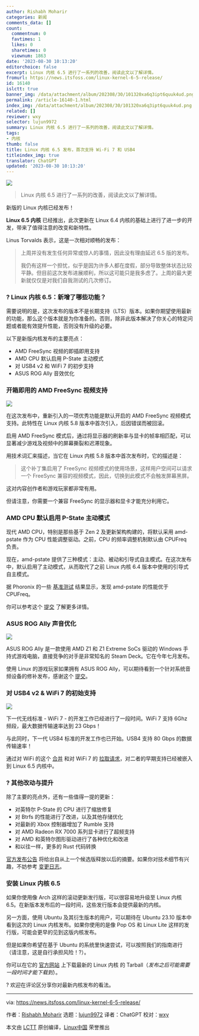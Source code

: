 ```yaml
---
author: Rishabh Moharir
categories: 新闻
comments_data: []
count:
  commentnum: 0
  favtimes: 1
  likes: 0
  sharetimes: 0
  viewnum: 1863
date: '2023-08-30 10:13:20'
editorchoice: false
excerpt: Linux 内核 6.5 进行了一系列的改善，阅读此文以了解详情。
fromurl: https://news.itsfoss.com/linux-kernel-6-5-release/
id: 16140
islctt: true
banner_img: /data/attachment/album/202308/30/101320xa6q3ipt6quuk4ud.png
permalink: /article-16140-1.html
index_img: /data/attachment/album/202308/30/101320xa6q3ipt6quuk4ud.png.thumb.jpg
related: []
reviewer: wxy
selector: lujun9972
summary: Linux 内核 6.5 进行了一系列的改善，阅读此文以了解详情。
tags:
- 内核
thumb: false
title: Linux 内核 6.5 发布，首次支持 Wi-Fi 7 和 USB4
titleindex_img: true
translator: ChatGPT
updated: '2023-08-30 10:13:20'
---
```


![](/data/attachment/album/202308/30/101320xa6q3ipt6quuk4ud.png)



> 
> Linux 内核 6.5 进行了一系列的改善，阅读此文以了解详情。
> 
> 
> 


新版的 Linux 内核已经发布！


**Linux 6.5 内核** 已经推出，此次更新在 Linux 6.4 内核的基础上进行了进一步的开发，带来了值得注意的改变和新特性。


Linus Torvalds 表示，这是一次相对顺畅的发布：



> 
> 上周并没有发生任何异常或惊人的事情，因此没有理由延迟 6.5 版的发布。
> 
> 
> 我仍有这样一个担忧，似乎是因为许多人都在度假，部分导致整体状态比较平静。但目前这次发布进展顺利，所以这可能只是我多虑了。上周的最大更新就仅仅是对我们自我测试的几次修订。
> 
> 
> 


### ? Linux 内核 6.5：新增了哪些功能？


需要说明的是，这次发布的版本不是长期支持（LTS）版本。如果你期望使用最新的功能，那么这个版本就是为你准备的。否则，除非此版本解决了你关心的特定问题或者能有效提升性能，否则没有升级的必要。


以下是新版内核发布的主要亮点：


* AMD FreeSync 视频的即插即用支持
* AMD CPU 默认启用 P-State 主动模式
* 对 USB4 v2 和 WiFi 7 的初步支持
* ASUS ROG Ally 音效优化


### 开箱即用的 AMD FreeSync 视频支持


![](/data/attachment/album/202308/30/101320thcu8yy9z7894chh.png)


在这次发布中，重新引入的一项优秀功能是默认开启的 AMD FreeSync 视频模式支持。此特性在 Linux 内核 5.8 版本中首次引入，后因错误而被回滚。


启用 AMD FreeSync 模式后，通过将显示器的刷新率与显卡的帧率相匹配，可以显著减少游戏及视频中的屏幕撕裂和迟滞现象。


用技术词汇来描述，当它在 Linux 内核 5.8 版本中首次发布时，它的描述是：



> 
> 这个补丁集启用了 FreeSync 视频模式的使用场景，这样用户空间可以请求一个 FreeSync 兼容的视频模式，因此，切换到此模式不会触发屏幕黑屏。
> 
> 
> 


这对内容创作者和游戏玩家都非常有用。


但请注意，你需要一个兼容 FreeSync 的显示器和显卡才能充分利用它。


### AMD CPU 默认启用 P-State 主动模式


现代 AMD CPU，特别是那些基于 Zen 2 及更新架构构建的，将默认采用 amd-pstate 作为 CPU 性能调整驱动。之前，CPU 的频率调整机制默认由 CPUFreq 负责。


现在，amd-pstate 提供了三种模式：主动、被动和引导式自主模式。在这次发布中，默认启用了主动模式，从而取代了之前 Linux 内核 6.4 版本中使用的引导式自主模式。


据 Phoronix 的一些 [基准测试](https://www.phoronix.com/review/amd-pstate-epp-ryzen-mobile) 结果显示，发现 amd-pstate 的性能优于 CPUFreq。


你可以参考这个 [提交](https://lore.kernel.org/lkml/CAJZ5v0iQk8ytZ0953_HCWU6Vr62J9UeC8Z9pirOHAfjpbvcOfg@mail.gmail.com/) 了解更多详情。


### ASUS ROG Ally 声音优化


![](/data/attachment/album/202308/30/101321r4xfo013u1i47o79.png)


ASUS ROG Ally 是一款使用 AMD Z1 和 Z1 Extreme SoCs 驱动的 Windows 手持式游戏电脑，直接竞争的对手是非常知名的 Steam Deck。它在今年七月发布。


使用 Linux 的游戏玩家如果拥有 ASUS ROG Ally，可以期待看到一个针对系统音频设备的修补发布，感谢这个 [提交](https://git.kernel.org/pub/scm/linux/kernel/git/tiwai/sound.git/commit/?h=for-next&id=724418b84e6248cd27599607b7e5fac365b8e3f5)。


### 对 USB4 v2 & WiFi 7 的初始支持


![](/data/attachment/album/202308/30/101321bj4pepb6z3ezp6je.png)


下一代无线标准 - WiFi 7 - 的开发工作已经进行了一段时间。WiFi 7 支持 6Ghz 频段，最大数据传输速率达到 23 Gbps！


与此同时，下一代 USB4 标准的开发工作也已开始。USB4 支持 80 Gbps 的数据传输速率！


通过对 WiFi 的这个 [合并](https://git.kernel.org/pub/scm/linux/kernel/git/torvalds/linux.git/commit/?id=3a8a670eeeaa40d87bd38a587438952741980c18) 和对 WiFi 7 的 [拉取请求](https://lore.kernel.org/lkml/ZKKejqr0Db74u8TB@kroah.com/)，对二者的早期支持已经被嵌入到 Linux 6.5 内核中。


### ?️ 其他改动与提升


除了主要的亮点外，还有一些值得一提的更新：


* 对英特尔 P-State 的 CPU 进行了缩放修复
* 对 Btrfs 的性能进行了改进，以及其他存储优化
* 对最新的 Xbox 控制器增加了 Rumble 支持
* 对 AMD Radeon RX 7000 系列显卡进行了超频支持
* 对 AMD 和英特尔图形驱动进行了各种优化和改进
* 和以往一样，更多的 Rust 代码转换


[官方发布公告](https://lore.kernel.org/lkml/CAHk-=wgmKhCrdrOCjp=5v9NO6C=PJ8ZTZcCXj09piHzsZ7qqmw@mail.gmail.com/) 将给出自从上一个候选版释放以后的摘要。如果你对技术细节有兴趣，不妨参考 [变更日志](https://cdn.kernel.org/pub/linux/kernel/v6.x/ChangeLog-6.5)。


### 安装 Linux 内核 6.5


如果你使用像 Arch 这样的滚动更新发行版，可以很容易地升级至 Linux 内核 6.5。在新版本发布后的一段时间，这些发行版本会提供最新的内核。


另一方面，使用 Ubuntu 及其衍生版本的用户，可以期待在 Ubuntu 23.10 版本中看到这次的 Linux 内核发布。如果你使用的是像 Pop OS 和 Linux Lite 这样的发行版，可能会更早的见到这版内核发布。


但是如果你希望在基于 Ubuntu 的系统里快速尝试，可以按照我们的指南进行（请注意，这是自行承担风险！?）。


你可以在它的 [官方网站](https://www.kernel.org/) 上下载最新的 Linux 内核 的 Tarball（*发布之后可能需要一段时间才能下载到*）。


? 欢迎在评论区分享你对最新内核发布的看法。




---


via: <https://news.itsfoss.com/linux-kernel-6-5-release/>


作者：[Rishabh Moharir](https://news.itsfoss.com/author/rishabh/) 选题：[lujun9972](https://github.com/lujun9972) 译者：ChatGPT 校对：[wxy](https://github.com/wxy)


本文由 [LCTT](https://github.com/LCTT/TranslateProject) 原创编译，[Linux中国](https://linux.cn/) 荣誉推出